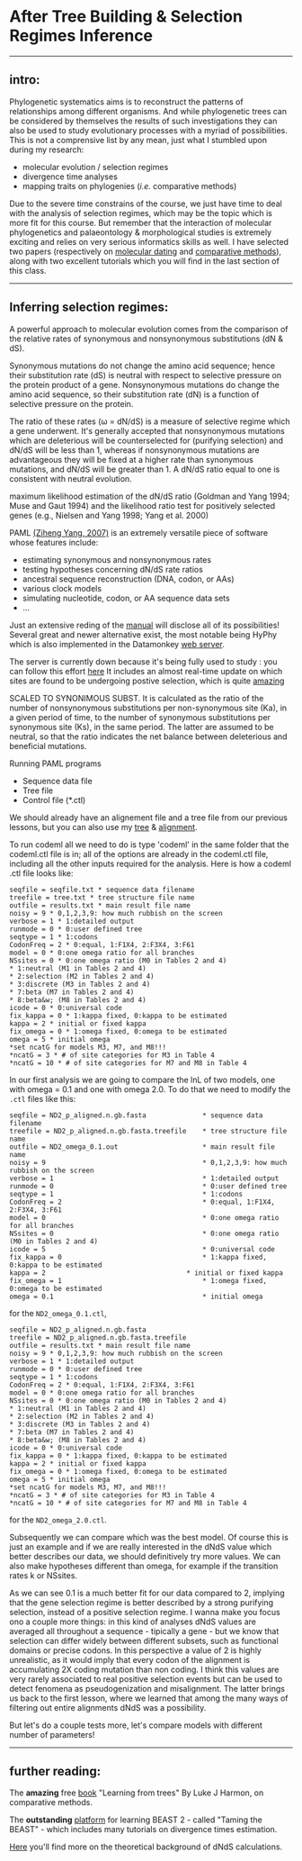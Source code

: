 # After Tree Building & Selection Regimes Inference



 
---




## intro: 

Phylogenetic systematics aims is to reconstruct the patterns of relationships among different organisms. 
And while phylogenetic trees can be considered by themselves the results of such investigations they can also be
used to study evolutionary processes with a myriad of possibilities. This is not a comprensive list by any mean, 
just what I stumbled upon during my research:

* molecular evolution / selection regimes
* divergence time analyses
* mapping traits on phylogenies (_i.e._ comparative methods)

Due to the severe time constrains of the course, we just have time to deal with the analysis of selection regimes,
which may be the topic which is more fit for this course. But remember that the interaction of
molecular phylogenetics and palaeontology & morphological studies is extremely exciting and
relies on very serious informatics skills as well. I have selected two papers (respectively on
[molecular dating](https://doi.org/10.1111/brv.12390) and [comparative methods]()), 
along with two excellent tutorials which you will find in the last section of this class.




---




## Inferring selection regimes: 

A powerful approach to molecular evolution comes from the comparison of 
the relative rates of synonymous and nonsynonymous substitutions (dN & dS).

Synonymous mutations do not change the amino acid sequence; hence their substitution rate (dS) is neutral 
with respect to selective pressure on the protein product of a gene.
Nonsynonymous mutations do change the amino acid sequence, so their substitution rate (dN) is a
function of selective pressure on the protein. 

The ratio of these rates (ω = dN/dS) is a measure of selective regime which a gene underwent. 
It's generally accepted that nonsynonymous mutations which are deleterious will be counterselected for
(purifying selection) and dN/dS will be less than 1, whereas if nonsynonymous mutations
are advantageous they will be fixed at a higher rate than synonymous mutations, and dN/dS will
be greater than 1. A dN/dS ratio equal to one is consistent with neutral evolution.


 maximum
likelihood estimation of the dN/dS ratio (Goldman and Yang 1994; Muse and Gaut 1994) and the
likelihood ratio test for positively selected genes (e.g., Nielsen and Yang 1998; Yang et al. 2000)



PAML [(Ziheng Yang, 2007)](https://academic.oup.com/mbe/article/24/8/1586/1103731) 
is an extremely versatile piece of software whose features include:

* estimating synonymous and nonsynonymous rates
* testing hypotheses concerning dN/dS rate ratios
* ancestral sequence reconstruction (DNA, codon, or AAs)
* various clock models
* simulating nucleotide, codon, or AA sequence data sets
* ...

Just an extensive reding of the [manual](http://abacus.gene.ucl.ac.uk/software/pamlDOC.pdf) will disclose all
of its possibilities! Several great and newer alternative exist, the most notable being HyPhy which is also
implemented in the Datamonkey [web server](https://www.datamonkey.org/).

The server is currently down because it's being fully used to study : you can follow this effort [here](http://covid19.datamonkey.org/)
It includes an almost real-time update on which sites are found to be undergoing postive selection, which is quite [amazing](http://covid19.datamonkey.org/2020/04/01/covid19-analysis/)


SCALED TO SYNONIMOUS SUBST.  It is calculated as the ratio of the number of nonsynonymous substitutions per non-synonymous site (Ka), in a given period of time, to the number of synonymous substitutions per synonymous site (Ks), in the same period. The latter are assumed to be neutral, so that the ratio indicates the net balance between deleterious and beneficial mutations. 


Running PAML programs
* Sequence data file
* Tree file
* Control file (*.ctl) 


We should already have an alignement file and a tree file from our previous lessons, 
but you can also use my [tree](https://github.com/for-giobbe/phy/blob/master/examples/ND2_p_aligned.n.gb.fasta.treefile) & [alignment](https://github.com/for-giobbe/phy/blob/master/examples/ND2_p_aligned.n.gb.fasta).

To run codeml all we need to do is type 'codeml' in the same folder that the codeml.ctl file is in;
all of the options are already in the codeml.ctl file, including all the other inputs required for the analysis. 
Here is how a codeml .ctl file looks like:

```
seqfile = seqfile.txt * sequence data filename
treefile = tree.txt * tree structure file name
outfile = results.txt * main result file name
noisy = 9 * 0,1,2,3,9: how much rubbish on the screen
verbose = 1 * 1:detailed output
runmode = 0 * 0:user defined tree
seqtype = 1 * 1:codons
CodonFreq = 2 * 0:equal, 1:F1X4, 2:F3X4, 3:F61
model = 0 * 0:one omega ratio for all branches
NSsites = 0 * 0:one omega ratio (M0 in Tables 2 and 4)
* 1:neutral (M1 in Tables 2 and 4)
* 2:selection (M2 in Tables 2 and 4)
* 3:discrete (M3 in Tables 2 and 4)
* 7:beta (M7 in Tables 2 and 4)
* 8:beta&w; (M8 in Tables 2 and 4)
icode = 0 * 0:universal code
fix_kappa = 0 * 1:kappa fixed, 0:kappa to be estimated
kappa = 2 * initial or fixed kappa
fix_omega = 0 * 1:omega fixed, 0:omega to be estimated
omega = 5 * initial omega
*set ncatG for models M3, M7, and M8!!!
*ncatG = 3 * # of site categories for M3 in Table 4
*ncatG = 10 * # of site categories for M7 and M8 in Table 4
 ```

In our first analysis we are going to compare the lnL of two models,
one with omega = 0.1 and one with omega 2.0. To do that we need to modify the ```.ctl``` files like this:


```
seqfile = ND2_p_aligned.n.gb.fasta				* sequence data filename
treefile = ND2_p_aligned.n.gb.fasta.treefile	* tree structure file name
outfile = ND2_omega_0.1.out						* main result file name
noisy = 9										* 0,1,2,3,9: how much rubbish on the screen
verbose = 1										* 1:detailed output
runmode = 0										* 0:user defined tree
seqtype = 1										* 1:codons
CodonFreq = 2									* 0:equal, 1:F1X4, 2:F3X4, 3:F61
model = 0										* 0:one omega ratio for all branches
NSsites = 0										* 0:one omega ratio (M0 in Tables 2 and 4)
icode = 5										* 0:universal code
fix_kappa = 0									* 1:kappa fixed, 0:kappa to be estimated
kappa = 2									* initial or fixed kappa
fix_omega = 1									* 1:omega fixed, 0:omega to be estimated
omega = 0.1 									* initial omega
```
 
for the ```ND2_omega_0.1.ctl```,
 
```
seqfile = ND2_p_aligned.n.gb.fasta
treefile = ND2_p_aligned.n.gb.fasta.treefile
outfile = results.txt * main result file name
noisy = 9 * 0,1,2,3,9: how much rubbish on the screen
verbose = 1 * 1:detailed output
runmode = 0 * 0:user defined tree
seqtype = 1 * 1:codons
CodonFreq = 2 * 0:equal, 1:F1X4, 2:F3X4, 3:F61
model = 0 * 0:one omega ratio for all branches
NSsites = 0 * 0:one omega ratio (M0 in Tables 2 and 4)
* 1:neutral (M1 in Tables 2 and 4)
* 2:selection (M2 in Tables 2 and 4)
* 3:discrete (M3 in Tables 2 and 4)
* 7:beta (M7 in Tables 2 and 4)
* 8:beta&w; (M8 in Tables 2 and 4)
icode = 0 * 0:universal code
fix_kappa = 0 * 1:kappa fixed, 0:kappa to be estimated
kappa = 2 * initial or fixed kappa
fix_omega = 0 * 1:omega fixed, 0:omega to be estimated
omega = 5 * initial omega
*set ncatG for models M3, M7, and M8!!!
*ncatG = 3 * # of site categories for M3 in Table 4
*ncatG = 10 * # of site categories for M7 and M8 in Table 4
```
 
for the ```ND2_omega_2.0.ctl```.


Subsequently we can compare which was the best model. Of course this is just an example and
if we are really interested in the dNdS value which better describes our data, we should definitively
try more values. We can also make hypotheses different than omega, for example if the 
transition rates k or NSsites.


As we can see 0.1 is a much better fit for our data compared to 2, implying that the gene selection regime 
is better described by a strong purifying selection, instead of a positive selection regime. I wanna make you
focus ono a couple more things: in this kind of analyses dNdS values are averaged all throughout a sequence -
tipically a gene - but we know that selection can differ widely between different subsets, such as
functional domains or precise codons. In this perspective a value of 2 is highly unrealistic, as it would 
imply that every codon of the alignment is accumulating 2X coding mutation than non coding. I think
this values are very rarely associated to real positive selection events but can be used to detect
fenomena as pseudogenization and misalignment. The latter brings us back to the first lesson, where 
we learned that among the many ways of filtering out entire alignments dNdS was a possibility.


But let's do a couple tests more, let's compare models with different number of parameters!





---




## further reading: 

The **amazing** free [book](https://lukejharmon.github.io/pcm/) "Learning from trees" By Luke J Harmon, on comparative methods.

The **outstanding** [platform](https://taming-the-beast.org/) for learning BEAST 2 - called "Taming the BEAST" - which includes many tutorials on divergence times estimation.

[Here](http://evomicsorg.wpengine.netdna-cdn.com/wp-content/uploads/2011/08/bielawski_paml_review.pdf) you'll find more on the theoretical background of dNdS calculations. 